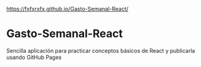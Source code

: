 https://fxfxrxfx.github.io/Gasto-Semanal-React/

# Gasto-Semanal-React
Sencilla aplicación para practicar conceptos básicos de React y publicarla usando GitHub Pages
